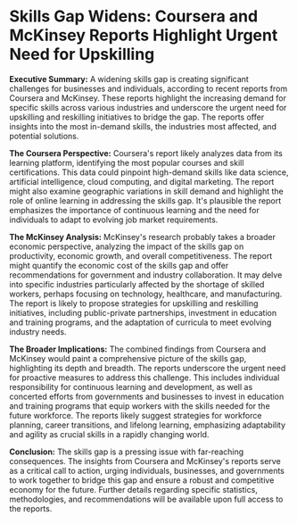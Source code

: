 # Skills Gap Widens: Coursera and McKinsey Reports Highlight Urgent Need for Upskilling

**Executive Summary:** A widening skills gap is creating significant challenges for businesses and individuals, according to recent reports from Coursera and McKinsey. These reports highlight the increasing demand for specific skills across various industries and underscore the urgent need for upskilling and reskilling initiatives to bridge the gap. The reports offer insights into the most in-demand skills, the industries most affected, and potential solutions.

**The Coursera Perspective:** Coursera's report likely analyzes data from its learning platform, identifying the most popular courses and skill certifications. This data could pinpoint high-demand skills like data science, artificial intelligence, cloud computing, and digital marketing. The report might also examine geographic variations in skill demand and highlight the role of online learning in addressing the skills gap. It's plausible the report emphasizes the importance of continuous learning and the need for individuals to adapt to evolving job market requirements.

**The McKinsey Analysis:** McKinsey's research probably takes a broader economic perspective, analyzing the impact of the skills gap on productivity, economic growth, and overall competitiveness. The report might quantify the economic cost of the skills gap and offer recommendations for government and industry collaboration. It may delve into specific industries particularly affected by the shortage of skilled workers, perhaps focusing on technology, healthcare, and manufacturing. The report is likely to propose strategies for upskilling and reskilling initiatives, including public-private partnerships, investment in education and training programs, and the adaptation of curricula to meet evolving industry needs.

**The Broader Implications:** The combined findings from Coursera and McKinsey would paint a comprehensive picture of the skills gap, highlighting its depth and breadth. The reports underscore the urgent need for proactive measures to address this challenge. This includes individual responsibility for continuous learning and development, as well as concerted efforts from governments and businesses to invest in education and training programs that equip workers with the skills needed for the future workforce. The reports likely suggest strategies for workforce planning, career transitions, and lifelong learning, emphasizing adaptability and agility as crucial skills in a rapidly changing world.

**Conclusion:** The skills gap is a pressing issue with far-reaching consequences. The insights from Coursera and McKinsey's reports serve as a critical call to action, urging individuals, businesses, and governments to work together to bridge this gap and ensure a robust and competitive economy for the future. Further details regarding specific statistics, methodologies, and recommendations will be available upon full access to the reports.